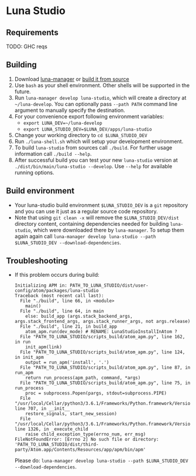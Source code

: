 # Luna Studio

## Requirements

TODO: GHC reqs

## Building
  1. Download [luna-manager](http://luna-lang.org/luna-manager) or [build it from source](https://github.com/luna/luna-manager)
  2. Use `bash` as your shell environment. Other shells will be supported in the future.
  3. Run `luna-manager develop luna-studio`, which will create a directory at `~/luna-develop`. You can optionally pass `--path PATH` command line argument to manually specify the destination.  
  4. For your convenience export following environment variables:
     * `export LUNA_DEV=~/luna-develop`
     * `export LUNA_STUDIO_DEV=$LUNA_DEV/apps/luna-studio`
  5. Change your working directory to `cd $LUNA_STUDIO_DEV`
  6. Run `./luna-shell.sh` which will setup your development environment.
  7. To build `luna-studio` from sources call `./build`. For further usage information call `./build --help`.
  8. After successful build you can test your new `luna-studio` version at `./dist/bin/main/luna-studio --develop`. Use `--help` for available running options.

## Build environment
  * Your luna-studio build environment `$LUNA_STUDIO_DEV` is a `git` repository and you can use it just as a regular source code repository.
  * Note that using `git clean -x` will remove the `$LUNA_STUDIO_DEV/dist` directory content, containing dependencies needed for building `luna-studio`, which were downloaded there by `luna-manager`. To setup them again again call `luna-manager develop luna-studio --path $LUNA_STUDIO_DEV --download-dependencies`.
  
## Troubleshooting
  * If this problem occurs during build:
    ```text
    Initializing APM in: PATH_TO_LUNA_STUDIO/dist/user-config/atom/packages/luna-studio
    Traceback (most recent call last):
      File "./build", line 66, in <module>
        main()
      File "./build", line 64, in main
        else: build_app (args.stack_backend_args, args.stack_frontend_args, args.stack_runner_args, not args.release)
      File "./build", line 21, in build_app
        atom_apm.run(dev_mode) # RENAME: LunaStudioInstallInAtom ?
      File "PATH_TO_LUNA_STUDIO/scripts_build/atom_apm.py", line 162, in run
        init_apm(link)
      File "PATH_TO_LUNA_STUDIO/scripts_build/atom_apm.py", line 124, in init_apm
        output = run_apm('install', '.')
      File "PATH_TO_LUNA_STUDIO/scripts_build/atom_apm.py", line 87, in run_apm
        return run_process(apm_path, command, *args)
      File "PATH_TO_LUNA_STUDIO/scripts_build/atom_apm.py", line 75, in run_process
        proc = subprocess.Popen(pargs, stdout=subprocess.PIPE)
      File "/usr/local/Cellar/python3/3.6.1/Frameworks/Python.framework/Versions/3.6/lib/python3.6/subprocess.py", line 707, in __init__
        restore_signals, start_new_session)
      File "/usr/local/Cellar/python3/3.6.1/Frameworks/Python.framework/Versions/3.6/lib/python3.6/subprocess.py", line 1326, in _execute_child
        raise child_exception_type(errno_num, err_msg)
    FileNotFoundError: [Errno 2] No such file or directory: 'PATH_TO_LUNA_STUDIO/dist/third-party/Atom.app/Contents/Resources/app/apm/bin/apm'
    ```
    Please do: `luna-manager develop luna-studio --path $LUNA_STUDIO_DEV --download-dependencies`.
